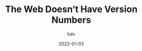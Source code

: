 ---
author: hdv
date: 2022-01-03
tags:
  - meta
target_url: https://hiddedevries.nl/en/blog/2022-01-03-the-web-doesnt-have-version-numbers
title: The Web Doesn’t Have Version Numbers
---